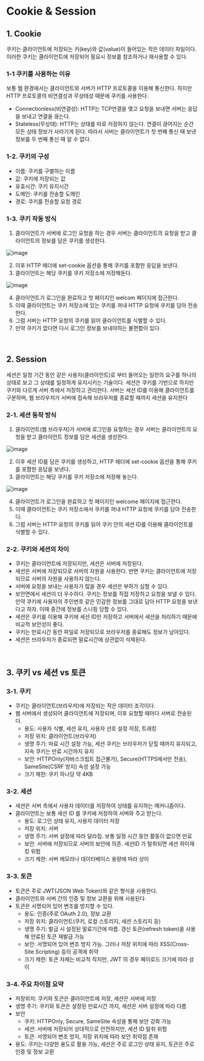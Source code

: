# Cookie & Session

## 1. Cookie
쿠키는 클라이언트에 저장되는 키(key)와 값(value)이 들어있는 작은 데이터 파일이다. 이러한 쿠키는 클라이언트에 저장되어 필요시 정보를 참조하거나 재사용할 수 있다. 

### 1-1 쿠키를 사용하는 이유
보통 웹 환경에서는 클라이언트와 서버가 HTTP 프로토콜을 이용해 통신한다. 하지만 HTTP 프로토콜의 비연결성과 무상태성 때문에 쿠키를 사용한다.
- Connectionless(비연결성): HTTP는 TCP연결을 맺고 요청을 보내면 서버는 응답을 보내고 연결을 끊는다.
- Stateless(무상태): HTTP는 상태를 따로 저장하지 않는다. 연결이 끊어지는 순간 모든 상태 정보가 사라기게 된다. 따라서 서버는 클라이언트가 첫 번째 통신 때 보낸 정보를 두 번째 통신 때 알 수 없다.

### 1-2. 쿠키의 구성
- 이름: 쿠키를 구별하는 이름
- 값: 쿠키에 저장되는 값
- 유효시간: 쿠키 유지시간
- 도메인: 쿠키를 전송할 도메인
- 경로: 쿠키를 전송할 요청 경로

### 1-3. 쿠키 작동 방식
1) 클라이언트가 서버에 로그인 요청을 하는 경우 서버는 클라이언트의 요청을 받고 클라이언트의 정보를 담은 쿠키를 생성한다.

![image](https://github.com/choiyun9yu/Network/assets/110392046/9d970c31-7c64-4b08-9c5b-1fb15049f316)

2) 이후 HTTP 헤더에 set-cookie 옵션을 통해 쿠키를 포함한 응답을 보낸다.
3) 클라이언트는 해당 쿠키를 쿠키 저장소에 저장해둔다.  

![image](https://github.com/choiyun9yu/Network/assets/110392046/a20e22a9-6b7c-4450-bb8e-0aaa3f5030bc)

4) 클라이언트가 로그인을 완료하고 첫 페이지인 welcom 페이지에 접근한다.
5) 이때 클라이언트는 쿠키 저장소에 있는 쿠키를 꺼내 HTTP 요청에 쿠키를 담아 전송한다.
6) 그럼 서버는 HTTP 요청의 쿠키를 읽어 클라이언트를 식별할 수 있다.
7) 만약 쿠키가 없다면 다시 로그인 정보를 보내야하는 불편함이 있다.

<br>

## 2. Session
세션은 일정 기간 동안 같은 사용자(클라이언트)로 부터 들어오는 일련의 요구를 하나의 상태로 보고 그 상태를 일정하게 유지시키는 기술이다. 세션은 쿠키를 기반으로 하지만 쿠키와 다르게 서버 측에서 저장하고 관리한다. 서버는 세션 ID를 이용해 클라이언트를 구분하며, 웹 브라우저가 서버에 접속해 브라우저를 종료할 때까지 세션을 유지한다 

### 2-1. 세션 동작 방식
1) 클라이언트(웹 브라우저)가 서버에 로그인을 요청하는 경우 서버는 클라이언트의 요청을 받고 클라이언트 정보를 담은 세션을 생성한다.

![image](https://github.com/choiyun9yu/Network/assets/110392046/99bf7c8c-fec7-45e0-a9fb-fe6216d19d05)

2) 이후 세션 ID를 담은 쿠키를 생성하고, HTTP 헤더에 set-cookie 옵션을 통해 쿠키를 포함한 응답을 보낸다.
3) 클라이언트는 해당 쿠키를 쿠키 저장소에 저장해 놓는다.

![image](https://github.com/choiyun9yu/Network/assets/110392046/e545e58d-e1ca-4061-b3ec-adcc60069cb4)

4) 클라이언트가 로그인을 완료하고 첫 페이지인 welcome 페이지에 접근한다.
5) 이때 클라이언트는 쿠키 저장소에서 쿠키를 꺼내 HTTP 요청에 쿠키를 담아 전송한다.
6) 그럼 서버는 HTTP 요청의 쿠키를 읽어 쿠키 안의 세션 ID를 이용해 클라이언트를 식별할 수 있다. 

### 2-2. 쿠키와 세션의 차이
- 쿠키는 클라이언트에 저장되지만, 세션은 서버에 저장된다.
- 세션은 서버에 저장되므로 서버의 자원을 사용한다. 반면 쿠키는 클라이언트에 저장되므로 서버의 자원을 사용하지 않는다.
- 서버에 요청을 보내는 사용자가 많을 경우 세션은 부하가 심할 수 있다.
- 보안면에서 세션이 더 우수하다. 쿠키는 정보를 직접 저장하고 요청을 보낼 수 있다.
  만약 쿠키에 사용자의 주민번호 같은 민감한 정보를 그대로 담아 HTTP 요청을 보낸다고 하자. 이때 중간에 정보를 스니핑 당할 수 있다.
- 세션은 쿠키를 이용해 쿠키에 세션 ID만 저장하고 서버에서 세션을 처리하기 때문에 비교적 보안성이 좋다.
- 쿠키는 만료시간 동안 파일로 저장되므로 브라우저를 종료해도 정보가 남아있다.
- 세션은 브라우저가 종료되면 말료시간에 상관없이 삭제된다.

<br>

## 3. 쿠키 vs 세션 vs 토큰 
### 3-1. 쿠키
- 쿠키는 클라이언트(브라우저)에 저장되는 작은 데이터 조각이다.
- 웹 서버에서 생성되어 클라이언트에 저장되며, 이후 요청할 때마다 서버로 전송된다.
  - 용도: 사용자 식별, 세션 유지, 사용자 선호 설정 저장, 트래킹
  - 저장 위치: 클라이언트(브라우저)
  - 생명 주기: 마료 시간 설정 가능, 세션 쿠키는 브라우저가 닫힐 때까지 유지되고, 지속 쿠키는 만료 시간까지 유지
  - 보안: HTTPOnly(자바스크립트 접근불가), Secure(HTTPS에서만 전송), SameSite(CSRF 방지) 속성 설정 가능
  - 크기 제한: 쿠키 하나당 약 4KB

### 3-2. 세션
- 세션은 서버 측에서 사용자 데이터를 저장하여 상태를 유지하는 메커니즘이다.
- 클라이언트는 보통 세션 ID 를 쿠키에 저장하여 서버와 주고 받는다.
  - 용도: 로그인 상태 유지, 사용자 데이터 저장
  - 저장 위치: 서버
  - 생명 주기: 서버 설정에 따라 달라짐. 보통 일정 시간 동안 활동이 없으면 만료
  - 보안: 서버에 저장되므로 서버의 보안에 의존. 세션ID 가 탈취되면 세션 하이재킹 위험 
  - 크기 제한: 서버 메모라나 데이터베이스 용량에 따라 상이

### 3-3. 토큰 
- 토큰은 주로 JWT(JSON Web Token)와 같은 형식을 사용한다.
- 클라이언트와 서버 간의 인증 및 정보 교환을 위해 사용된다.
- 토큰은 서명되어 있어 변조를 방지할 수 있다.
  - 용도: 인증(주로 OAuth 2.0), 정보 교환
  - 저장 위치: 클라이언트(쿠키, 로컬 스토리지, 세션 스토리지 등)
  - 생명 주기: 발급 시 설정된 말료기간에 따름. 갱신 토큰(refresh token)을 사용해 만료된 토큰 재발급 가능
  - 보안: 서명되어 있어 변조 방지 가능. 그러나 저장 위치에 따라 XSS(Cross-Site Scripting) 등의 공격에 취약
  - 크기 제한: 토큰 자체는 비교적 작지만, JWT 의 경우 페이로드 크기에 따라 상이

### 3-4. 주요 차이점 요약
- 저장위치: 쿠키와 토큰은 클라이언트에 저장, 세션은 서버에 저장
- 생명 주기: 쿠키와 토큰은 설정된 만료시간 까지, 세션은 서버 설정에 따라 다름 
- 보안
  - 쿠키: HTTPOnly, Secure, SameSite 속성을 통해 보안 강화 가능
  - 세션: 서버에 저장되어 상대적으로 안전하지만, 세션 ID 탈취 위험
  - 토큰: 서명되어 변조 방지, 저장 위치에 따라 보안 취약점 존재
- 용도: 쿠키는 다양한 용도로 활용 가능, 세션은 주로 로그인 상태 유지, 토큰은 주로 인증 및 정보 교환 

